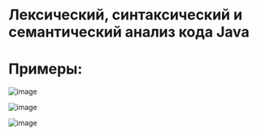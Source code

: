 # Лексический, синтаксический и семантический анализ кода Java

# Примеры:

![image](https://github.com/SergeiP-JS/MyCompiler/assets/73941080/1e777b10-0760-4b1c-9f07-4badac675e5c)


![image](https://github.com/SergeiP-JS/MyCompiler/assets/73941080/8e390f98-9ec4-4a5b-a78d-7d04e864bbb9)


![image](https://github.com/SergeiP-JS/MyCompiler/assets/73941080/af477f48-1b9d-4250-9ca0-5220c63cf612)
